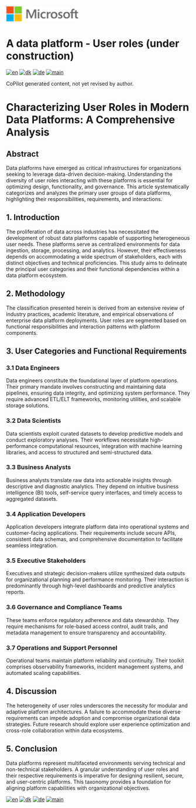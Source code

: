 ![microsoft](../images/microsoft.png)

# A data platform - User roles (under construction)

[![en](https://img.shields.io/badge/lang-en-blue.svg)](user-roles.md)
[![dk](https://img.shields.io/badge/lang-da-red.svg)](user-roles-da.md)
[![de](https://img.shields.io/badge/lang-de-yellow.svg)](user-roles-de.md)
[![main](https://img.shields.io/badge/main-document-green.svg)](../README.md)

CoPilot generated content, not yet revised by author.

# Characterizing User Roles in Modern Data Platforms: A Comprehensive Analysis

## Abstract
Data platforms have emerged as critical infrastructures for organizations seeking to leverage data-driven decision-making. Understanding the diversity of user roles interacting with these platforms is essential for optimizing design, functionality, and governance. This article systematically categorizes and analyzes the primary user groups of data platforms, highlighting their responsibilities, requirements, and interactions.

## 1. Introduction
The proliferation of data across industries has necessitated the development of robust data platforms capable of supporting heterogeneous user needs. These platforms serve as centralized environments for data ingestion, storage, processing, and analytics. However, their effectiveness depends on accommodating a wide spectrum of stakeholders, each with distinct objectives and technical proficiencies. This study aims to delineate the principal user categories and their functional dependencies within a data platform ecosystem.

## 2. Methodology
The classification presented herein is derived from an extensive review of industry practices, academic literature, and empirical observations of enterprise data platform deployments. User roles are segmented based on functional responsibilities and interaction patterns with platform components.

## 3. User Categories and Functional Requirements

### 3.1 Data Engineers
Data engineers constitute the foundational layer of platform operations. Their primary mandate involves constructing and maintaining data pipelines, ensuring data integrity, and optimizing system performance. They require advanced ETL/ELT frameworks, monitoring utilities, and scalable storage solutions.

### 3.2 Data Scientists
Data scientists exploit curated datasets to develop predictive models and conduct exploratory analyses. Their workflows necessitate high-performance computational resources, integration with machine learning libraries, and access to structured and semi-structured data.

### 3.3 Business Analysts
Business analysts translate raw data into actionable insights through descriptive and diagnostic analytics. They depend on intuitive business intelligence (BI) tools, self-service query interfaces, and timely access to aggregated datasets.

### 3.4 Application Developers
Application developers integrate platform data into operational systems and customer-facing applications. Their requirements include secure APIs, consistent data schemas, and comprehensive documentation to facilitate seamless integration.

### 3.5 Executive Stakeholders
Executives and strategic decision-makers utilize synthesized data outputs for organizational planning and performance monitoring. Their interaction is predominantly through high-level dashboards and predictive analytics reports.

### 3.6 Governance and Compliance Teams
These teams enforce regulatory adherence and data stewardship. They require mechanisms for role-based access control, audit trails, and metadata management to ensure transparency and accountability.

### 3.7 Operations and Support Personnel
Operational teams maintain platform reliability and continuity. Their toolkit comprises observability frameworks, incident management systems, and automated scaling capabilities.

## 4. Discussion
The heterogeneity of user roles underscores the necessity for modular and adaptive platform architectures. A failure to accommodate these diverse requirements can impede adoption and compromise organizational data strategies. Future research should explore user experience optimization and cross-role collaboration within data ecosystems.

## 5. Conclusion
Data platforms represent multifaceted environments serving technical and non-technical stakeholders. A granular understanding of user roles and their respective requirements is imperative for designing resilient, secure, and user-centric platforms. This taxonomy provides a foundation for aligning platform capabilities with organizational objectives.

[![en](https://img.shields.io/badge/lang-en-blue.svg)](user-roles.md)
[![dk](https://img.shields.io/badge/lang-da-red.svg)](user-roles-da.md)
[![de](https://img.shields.io/badge/lang-de-yellow.svg)](user-roles-de.md)
[![main](https://img.shields.io/badge/main-document-green.svg)](../README.md)